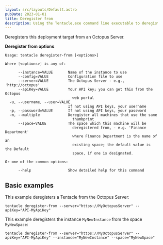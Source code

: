 ```yaml
---
layout: src/layouts/Default.astro
pubDate: 2023-01-01
title: Deregister from
description: Using the Tentacle.exe command line executable to deregister a deployment target from an Octopus Server.
---
```


Deregisters this deployment target from an Octopus Server.

**Deregister from options**

```text
Usage: tentacle deregister-from [<options>]

Where [<options>] is any of:

      --instance=VALUE       Name of the instance to use
      --config=VALUE         Configuration file to use
      --server=VALUE         The Octopus Server - e.g., 'http://octopus'
      --apiKey=VALUE         Your API key; you can get this from the Octopus
                               web portal
  -u, --username, --user=VALUE
                             If not using API keys, your username
  -p, --password=VALUE       If not using API keys, your password
  -m, --multiple             Deregister all machines that use the same
                               thumbprint
      --space=VALUE          The space which this machine will be
                               deregistered from, - e.g. 'Finance Department'
                               where Finance Department is the name of an
                               existing space; the default value is the Default
                               space, if one is designated.

Or one of the common options:

      --help                 Show detailed help for this command
```

## Basic examples

This example deregisters a Tentacle from the Octopus Server:

```text
tentacle deregister-from --server="https://MyOctopusServer" --apiKey="API-MyApiKey"
```

This example deregisters the instance `MyNewInstance` from the space `MyNewSpace`:

```text
tentacle deregister-from --server="https://MyOctopusServer" --apiKey="API-MyApiKey" --instance="MyNewInstance" --space="MyNewSpace"
```
